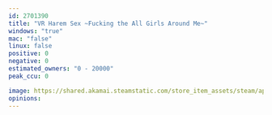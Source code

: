 ```yaml
---
id: 2701390
title: "VR Harem Sex ~Fucking the All Girls Around Me~"
windows: "true"
mac: "false"
linux: false
positive: 0
negative: 0
estimated_owners: "0 - 20000"
peak_ccu: 0

image: https://shared.akamai.steamstatic.com/store_item_assets/steam/apps/2701390/header.jpg?t=1721712218
opinions:
---
```


